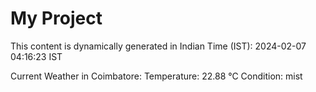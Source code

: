 # My Project

This content is dynamically generated in Indian Time (IST): 2024-02-07 04:16:23 IST


Current Weather in Coimbatore:
Temperature: 22.88 °C
Condition: mist
